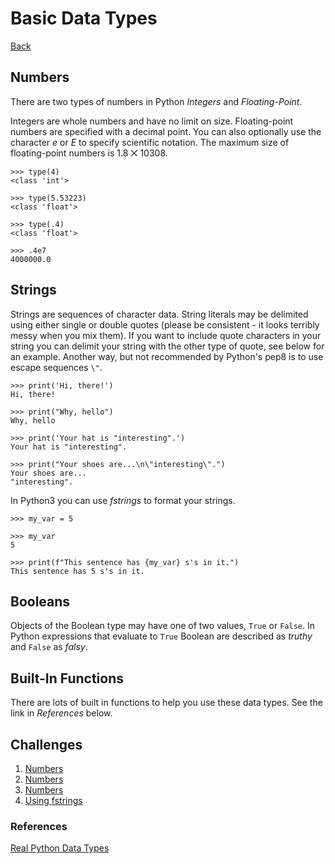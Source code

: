 # Basic Data Types

[Back](README.md)

## Numbers
There are two types of numbers in Python *Integers* and *Floating-Point*.

Integers are whole numbers and have no limit on size. Floating-point numbers are specified with a decimal point. You can also optionally use the character _e_ or _E_ to specify scientific notation. The maximum size of floating-point numbers is 1.8 ⨉ 10308.

```
>>> type(4)
<class 'int'>

>>> type(5.53223)
<class 'float'>

>>> type(.4)
<class 'float'>

>>> .4e7
4000000.0
```

## Strings
Strings are sequences of character data. String literals may be delimited using either single or double quotes (please be consistent - it looks terribly messy when you mix them). If you want to include quote characters in your string you can delimit your string with the other type of quote, see below for an example. Another way, but not recommended by Python's pep8 is to use escape sequences `\"`.

```
>>> print('Hi, there!')
Hi, there!

>>> print("Why, hello")
Why, hello

>>> print('Your hat is "interesting".')
Your hat is "interesting".

>>> print("Your shoes are...\n\"interesting\".")
Your shoes are...
"interesting".
```

In Python3 you can use _fstrings_ to format your strings.

```
>>> my_var = 5

>>> my_var
5

>>> print(f"This sentence has {my_var} s's in it.")
This sentence has 5 s's in it.
```

## Booleans
Objects of the Boolean type may have one of two values, `True` or `False`. In Python expressions that evaluate to `True` Boolean are described as _truthy_ and `False` as _falsy_.

## Built-In Functions
There are lots of built in functions to help you use these data types. See the link in _References_ below.

## Challenges
1. [Numbers](https://www.codewars.com/kata/century-from-year/train/python)
2. [Numbers](https://www.codewars.com/kata/volume-of-a-cuboid/train/python)
3. [Numbers](https://www.codewars.com/kata/balanced-number-special-numbers-series-number-1/train/python)
4. [Using fstrings](https://www.codewars.com/kata/a-needle-in-the-haystack/train/python)

### References
[Real Python Data Types](https://realpython.com/python-data-types/)
